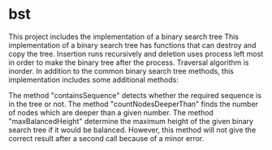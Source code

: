 # bst
This project includes the implementation of a binary search tree
This implementation of a binary search tree has functions that can destroy and copy the tree. 
Insertion runs recursively and deletion uses process left most in order to make the binary tree after the process. 
Traversal algorithm is inorder. 
In addition to the common binary search tree methods, this implementation includes some additional methods: 


The method "containsSequence" detects whether the required sequence is in the tree or not. 
The method "countNodesDeeperThan" finds the number of nodes which are deeper than a given number. 
The method "maxBalancedHeight" determine the maximum height of the given binary search tree if it would be balanced. 
However, this method will not give the correct result after a second call because of a minor error. 
